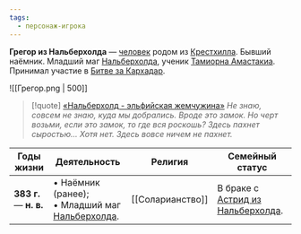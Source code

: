 ```yaml
---
tags:
  - персонаж-игрока
---
```

**Грегор из Нальберхолда** — [человек](Люди) родом из [Крестхилла](Крестхилл.md). Бывший наёмник. Младший маг [Нальберхолда](Нальберхолд.md), ученик [Тамиорна Амастакиа](Тамиорн%20Амастакиа). Принимал участие в [Битве за Кархадар](Битва%20за%20Кархадар).

![[Грегор.png | 500]]

> [!quote] [«Нальберхолд - эльфийская жемчужина»](«Сокровище%20Кархадара».md#Нальберхолд%20-%20эльфийская%20жемчужина)
> *Не знаю, совсем не знаю, куда мы добрались. Вроде это замок. Но черт возьми, если это замок, то где вся роскошь? Здесь пахнет сыростью… Хотя нет. Здесь вовсе ничем не пахнет.*

| Годы жизни              | Деятельность                                                         | Религия          | Семейный статус                                                 |
| ----------------------- | -------------------------------------------------------------------- | ---------------- | --------------------------------------------------------------- |
| **383  г.** — **н. в.** | • Наёмник (ранее);<br>• Младший маг [Нальберхолда](Нальберхолд.md).<br> | [[Соларианство]] | В браке с [Астрид из Нальберхолда](Астрид%20из%20Нальберхолда). |


